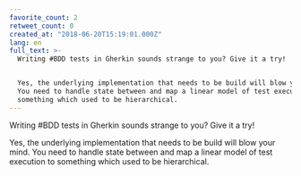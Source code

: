 ```yaml
---
favorite_count: 2
retweet_count: 0
created_at: "2018-06-20T15:19:01.000Z"
lang: en
full_text: >-
  Writing #BDD tests in Gherkin sounds strange to you? Give it a try!


  Yes, the underlying implementation that needs to be build will blow your mind.
  You need to handle state between and map a linear model of test execution to
  something which used to be hierarchical.
---
```


Writing #BDD tests in Gherkin sounds strange to you? Give it a try!

Yes, the underlying implementation that needs to be build will blow your mind.
You need to handle state between and map a linear model of test execution to
something which used to be hierarchical.
